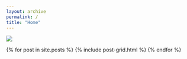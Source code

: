 ```yaml
---
layout: archive
permalink: /
title: "Home"
---
```


![](/GM-Companion/images/site.png)

<div class="tiles">
{% for post in site.posts %}
	{% include post-grid.html %}
{% endfor %}
</div><!-- /.tiles -->
